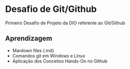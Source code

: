 # Desafio de Git/Github
Primeiro Desafio de Projeto da DIO referente ao Git/Github

## Aprendizagem
- Mardown files (.md)
- Comandos git em Windows e Linux
- Aplicação dos Conceitos Hands-On no Github
